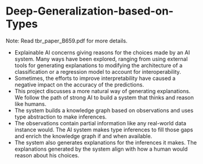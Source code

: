 # Deep-Generalization-based-on-Types

Note: Read tbr_paper_B659.pdf for more details.

- Explainable AI concerns giving reasons for the choices made by an AI system. Many ways have been explored, ranging from using external tools for generating explanations to modifying the architecture of a classification or a regression model to account for interoperability.
- Sometimes, the efforts to improve interpretability have caused a negative impact on the accuracy of the predictions.
- This project discusses a more natural way of generating explanations. We follow the path of strong AI to build a system that thinks and reason like humans. 
- The system builds a knowledge graph based on observations and uses type abstraction to make inferences. 
- The observations contain partial information like any real-world data instance would. The AI system makes type inferences to fill those gaps and enrich the knowledge graph if and when available.
- The system also generates explanations for the inferences it makes. The explanations generated by the system align with how a human would reason about his choices.
